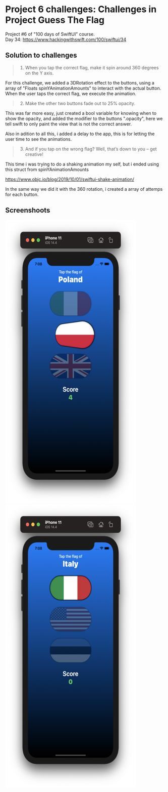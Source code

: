 # Project 6 challenges: Challenges in Project Guess The Flag

Project #6 of "100 days of SwiftUI" course.</br>
Day 34: https://www.hackingwithswift.com/100/swiftui/34

## Solution to challenges

>1. When you tap the correct flag, make it spin around 360 degrees on the Y axis.

For this challenge, we added a 3DRotation effect to the buttons, using a array of "Floats spinYAnimationAmounts" to interact with the
actual button. When the user taps the correct flag, we execute the animation.

>2. Make the other two buttons fade out to 25% opacity.

This was far more easy, just created a bool variable for knowing when to show the opacity, and added the modifier to the buttons ".opacity", here we tell swift to only paint the view that is not the correct answer.

Also in adition to all this, i added a delay to the app, this is for letting the user time to see the animations.

>3. And if you tap on the wrong flag? Well, that’s down to you – get creative!

This time i was trying to do a shaking animation my self, but i ended using this struct from spinYAnimationAmounts

https://www.objc.io/blog/2019/10/01/swiftui-shake-animation/

In the same way we did it with the 360 rotation, i created a array of attemps for each button.

## Screenshoots

<img src="screenshots/rotationAnimation.png" width="414" height="896"/><img src="screenshots/wrongFlag.png" width="414" height="896"/>



